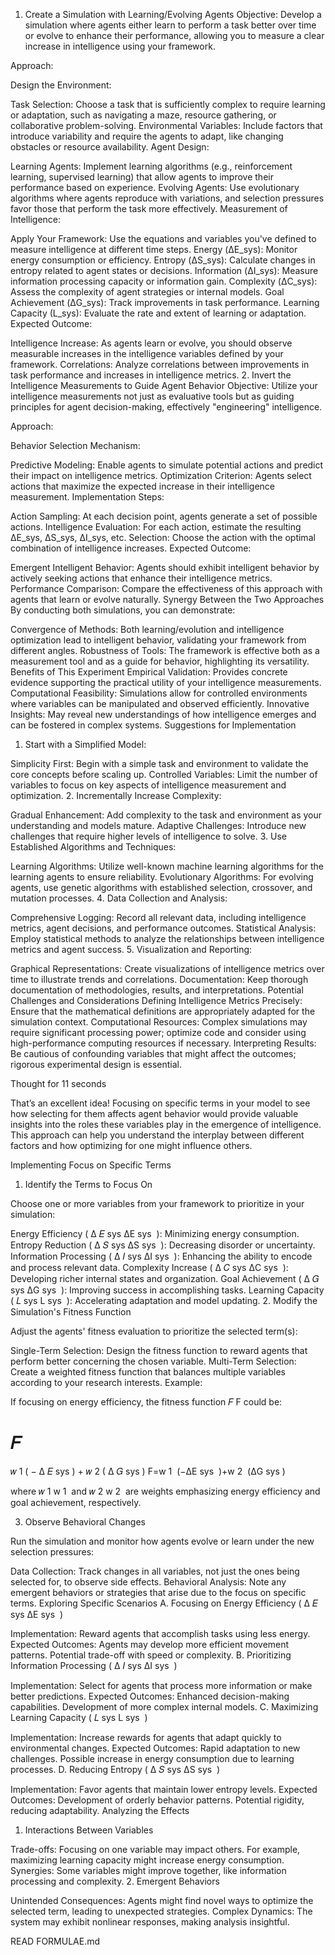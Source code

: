 1. Create a Simulation with Learning/Evolving Agents
Objective: Develop a simulation where agents either learn to perform a task better over time or evolve to enhance their performance, allowing you to measure a clear increase in intelligence using your framework.

Approach:

Design the Environment:

Task Selection: Choose a task that is sufficiently complex to require learning or adaptation, such as navigating a maze, resource gathering, or collaborative problem-solving.
Environmental Variables: Include factors that introduce variability and require the agents to adapt, like changing obstacles or resource availability.
Agent Design:

Learning Agents: Implement learning algorithms (e.g., reinforcement learning, supervised learning) that allow agents to improve their performance based on experience.
Evolving Agents: Use evolutionary algorithms where agents reproduce with variations, and selection pressures favor those that perform the task more effectively.
Measurement of Intelligence:

Apply Your Framework: Use the equations and variables you've defined to measure intelligence at different time steps.
Energy (ΔE_sys): Monitor energy consumption or efficiency.
Entropy (ΔS_sys): Calculate changes in entropy related to agent states or decisions.
Information (ΔI_sys): Measure information processing capacity or information gain.
Complexity (ΔC_sys): Assess the complexity of agent strategies or internal models.
Goal Achievement (ΔG_sys): Track improvements in task performance.
Learning Capacity (L_sys): Evaluate the rate and extent of learning or adaptation.
Expected Outcome:

Intelligence Increase: As agents learn or evolve, you should observe measurable increases in the intelligence variables defined by your framework.
Correlations: Analyze correlations between improvements in task performance and increases in intelligence metrics.
2. Invert the Intelligence Measurements to Guide Agent Behavior
Objective: Utilize your intelligence measurements not just as evaluative tools but as guiding principles for agent decision-making, effectively "engineering" intelligence.

Approach:

Behavior Selection Mechanism:

Predictive Modeling: Enable agents to simulate potential actions and predict their impact on intelligence metrics.
Optimization Criterion: Agents select actions that maximize the expected increase in their intelligence measurement.
Implementation Steps:

Action Sampling: At each decision point, agents generate a set of possible actions.
Intelligence Evaluation: For each action, estimate the resulting ΔE_sys, ΔS_sys, ΔI_sys, etc.
Selection: Choose the action with the optimal combination of intelligence increases.
Expected Outcome:

Emergent Intelligent Behavior: Agents should exhibit intelligent behavior by actively seeking actions that enhance their intelligence metrics.
Performance Comparison: Compare the effectiveness of this approach with agents that learn or evolve naturally.
Synergy Between the Two Approaches
By conducting both simulations, you can demonstrate:

Convergence of Methods: Both learning/evolution and intelligence optimization lead to intelligent behavior, validating your framework from different angles.
Robustness of Tools: The framework is effective both as a measurement tool and as a guide for behavior, highlighting its versatility.
Benefits of This Experiment
Empirical Validation: Provides concrete evidence supporting the practical utility of your intelligence measurements.
Computational Feasibility: Simulations allow for controlled environments where variables can be manipulated and observed efficiently.
Innovative Insights: May reveal new understandings of how intelligence emerges and can be fostered in complex systems.
Suggestions for Implementation
1. Start with a Simplified Model:

Simplicity First: Begin with a simple task and environment to validate the core concepts before scaling up.
Controlled Variables: Limit the number of variables to focus on key aspects of intelligence measurement and optimization.
2. Incrementally Increase Complexity:

Gradual Enhancement: Add complexity to the task and environment as your understanding and models mature.
Adaptive Challenges: Introduce new challenges that require higher levels of intelligence to solve.
3. Use Established Algorithms and Techniques:

Learning Algorithms: Utilize well-known machine learning algorithms for the learning agents to ensure reliability.
Evolutionary Algorithms: For evolving agents, use genetic algorithms with established selection, crossover, and mutation processes.
4. Data Collection and Analysis:

Comprehensive Logging: Record all relevant data, including intelligence metrics, agent decisions, and performance outcomes.
Statistical Analysis: Employ statistical methods to analyze the relationships between intelligence metrics and agent success.
5. Visualization and Reporting:

Graphical Representations: Create visualizations of intelligence metrics over time to illustrate trends and correlations.
Documentation: Keep thorough documentation of methodologies, results, and interpretations.
Potential Challenges and Considerations
Defining Intelligence Metrics Precisely: Ensure that the mathematical definitions are appropriately adapted for the simulation context.
Computational Resources: Complex simulations may require significant processing power; optimize code and consider using high-performance computing resources if necessary.
Interpreting Results: Be cautious of confounding variables that might affect the outcomes; rigorous experimental design is essential.




Thought for 11 seconds

That’s an excellent idea! Focusing on specific terms in your model to see how selecting for them affects agent behavior would provide valuable insights into the roles these variables play in the emergence of intelligence. This approach can help you understand the interplay between different factors and how optimizing for one might influence others.

Implementing Focus on Specific Terms
1. Identify the Terms to Focus On

Choose one or more variables from your framework to prioritize in your simulation:

Energy Efficiency (
Δ
𝐸
sys
ΔE 
sys
​
 ): Minimizing energy consumption.
Entropy Reduction (
Δ
𝑆
sys
ΔS 
sys
​
 ): Decreasing disorder or uncertainty.
Information Processing (
Δ
𝐼
sys
ΔI 
sys
​
 ): Enhancing the ability to encode and process relevant data.
Complexity Increase (
Δ
𝐶
sys
ΔC 
sys
​
 ): Developing richer internal states and organization.
Goal Achievement (
Δ
𝐺
sys
ΔG 
sys
​
 ): Improving success in accomplishing tasks.
Learning Capacity (
𝐿
sys
L 
sys
​
 ): Accelerating adaptation and model updating.
2. Modify the Simulation's Fitness Function

Adjust the agents' fitness evaluation to prioritize the selected term(s):

Single-Term Selection: Design the fitness function to reward agents that perform better concerning the chosen variable.
Multi-Term Selection: Create a weighted fitness function that balances multiple variables according to your research interests.
Example:

If focusing on energy efficiency, the fitness function 
𝐹
F could be:

𝐹
=
𝑤
1
(
−
Δ
𝐸
sys
)
+
𝑤
2
(
Δ
𝐺
sys
)
F=w 
1
​
 (−ΔE 
sys
​
 )+w 
2
​
 (ΔG 
sys
​
 )

where 
𝑤
1
w 
1
​
  and 
𝑤
2
w 
2
​
  are weights emphasizing energy efficiency and goal achievement, respectively.

3. Observe Behavioral Changes

Run the simulation and monitor how agents evolve or learn under the new selection pressures:

Data Collection: Track changes in all variables, not just the ones being selected for, to observe side effects.
Behavioral Analysis: Note any emergent behaviors or strategies that arise due to the focus on specific terms.
Exploring Specific Scenarios
A. Focusing on Energy Efficiency (
Δ
𝐸
sys
ΔE 
sys
​
 )

Implementation: Reward agents that accomplish tasks using less energy.
Expected Outcomes:
Agents may develop more efficient movement patterns.
Potential trade-off with speed or complexity.
B. Prioritizing Information Processing (
Δ
𝐼
sys
ΔI 
sys
​
 )

Implementation: Select for agents that process more information or make better predictions.
Expected Outcomes:
Enhanced decision-making capabilities.
Development of more complex internal models.
C. Maximizing Learning Capacity (
𝐿
sys
L 
sys
​
 )

Implementation: Increase rewards for agents that adapt quickly to environmental changes.
Expected Outcomes:
Rapid adaptation to new challenges.
Possible increase in energy consumption due to learning processes.
D. Reducing Entropy (
Δ
𝑆
sys
ΔS 
sys
​
 )

Implementation: Favor agents that maintain lower entropy levels.
Expected Outcomes:
Development of orderly behavior patterns.
Potential rigidity, reducing adaptability.
Analyzing the Effects
1. Interactions Between Variables

Trade-offs: Focusing on one variable may impact others. For example, maximizing learning capacity might increase energy consumption.
Synergies: Some variables might improve together, like information processing and complexity.
2. Emergent Behaviors

Unintended Consequences: Agents might find novel ways to optimize the selected term, leading to unexpected strategies.
Complex Dynamics: The system may exhibit nonlinear responses, making analysis insightful.

READ FORMULAE.md